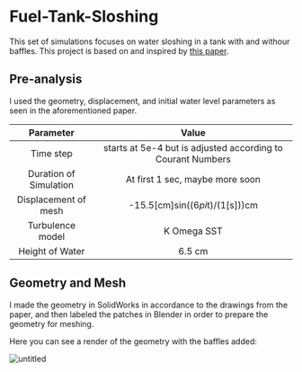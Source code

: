 # Fuel-Tank-Sloshing

This set of simulations focuses on water sloshing in a tank with and withour baffles. This project is based on and inspired by [this paper](https://www.researchgate.net/publication/286940327_Design_of_fuel_tank_baffles_to_reduce_kinetic_energy_produced_by_fuel_sloshing_and_to_enhance_the_product_life_cycle).

## Pre-analysis

I used the geometry, displacement, and initial water level parameters as seen in the aforementioned paper. 


  
|        Parameter        |                              Value                             |
|:-----------------------:|:--------------------------------------------------------------:|
|        Time step        | starts at 5e-4 but is  adjusted according to  Courant Numbers  |
| Duration of  Simulation |                 At first 1 sec, maybe more soon                |
|  Displacement of  mesh  |                 -15.5[cm]sin((6*pi*t)/(1[s]))cm                |
|     Turbulence model    |                           K Omega SST                          |
|     Height of Water     |                             6.5 cm                             |

## Geometry and Mesh

I made the geometry in SolidWorks in accordance to the drawings from the paper, and then labeled the patches in Blender in order to prepare the geometry for meshing. 

Here you can see a render of the geometry with the baffles added:

![untitled](https://user-images.githubusercontent.com/84512701/219875106-a873c240-d7b7-46d2-a300-82da9a2ed9f6.png)

